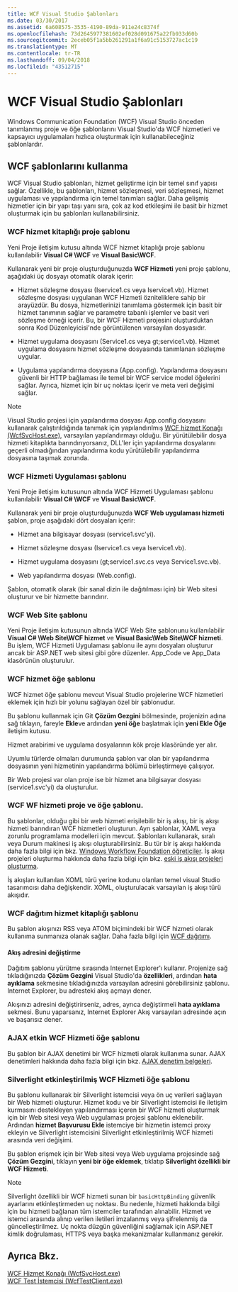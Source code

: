 ```yaml
---
title: WCF Visual Studio Şablonları
ms.date: 03/30/2017
ms.assetid: 6a608575-3535-4190-89da-911e24c8374f
ms.openlocfilehash: 73d2645977381602ef028d091675a22fb933d60b
ms.sourcegitcommit: 2eceb05f1a5bb261291a1f6a91c5153727ac1c19
ms.translationtype: MT
ms.contentlocale: tr-TR
ms.lasthandoff: 09/04/2018
ms.locfileid: "43512715"
---
```

# <a name="wcf-visual-studio-templates"></a>WCF Visual Studio Şablonları
Windows Communication Foundation (WCF) Visual Studio önceden tanımlanmış proje ve öğe şablonlarını Visual Studio'da WCF hizmetleri ve kapsayıcı uygulamaları hızlıca oluşturmak için kullanabileceğiniz şablonlardır.  
  
## <a name="using-the-wcf-templates"></a>WCF şablonlarını kullanma  
 WCF Visual Studio şablonları, hizmet geliştirme için bir temel sınıf yapısı sağlar. Özellikle, bu şablonları, hizmet sözleşmesi, veri sözleşmesi, hizmet uygulaması ve yapılandırma için temel tanımları sağlar. Daha gelişmiş hizmetler için bir yapı taşı yanı sıra, çok az kod etkileşimi ile basit bir hizmet oluşturmak için bu şablonları kullanabilirsiniz.  
  
### <a name="wcf-service-library-project-template"></a>WCF hizmet kitaplığı proje şablonu  
 Yeni Proje iletişim kutusu altında WCF hizmet kitaplığı proje şablonu kullanılabilir **Visual C# \WCF** ve **Visual Basic\WCF**.  
  
 Kullanarak yeni bir proje oluşturduğunuzda **WCF Hizmeti** yeni proje şablonu, aşağıdaki üç dosyayı otomatik olarak içerir:  
  
-   Hizmet sözleşme dosyası (Iservice1.cs veya Iservice1.vb). Hizmet sözleşme dosyası uygulanan WCF Hizmeti özniteliklere sahip bir arayüzdür. Bu dosya, hizmetlerinizi tanımlama göstermek için basit bir hizmet tanımının sağlar ve parametre tabanlı işlemler ve basit veri sözleşme örneği içerir. Bu, bir WCF Hizmeti projesini oluşturduktan sonra Kod Düzenleyicisi'nde görüntülenen varsayılan dosyasıdır.  
  
-   Hizmet uygulama dosyasını (Service1.cs veya gt;service1.vb). Hizmet uygulama dosyasını hizmet sözleşme dosyasında tanımlanan sözleşme uygular.  
  
-   Uygulama yapılandırma dosyasına (App.config). Yapılandırma dosyasını güvenli bir HTTP bağlaması ile temel bir WCF service model öğelerini sağlar. Ayrıca, hizmet için bir uç noktası içerir ve meta veri değişimi sağlar.  
  
> [!NOTE]
>  Visual Studio projesi için yapılandırma dosyası App.config dosyasını kullanarak çalıştırıldığında tanımak için yapılandırılmış [WCF hizmet Konağı (WcfSvcHost.exe)](../../../docs/framework/wcf/wcf-service-host-wcfsvchost-exe.md), varsayılan yapılandırmayı olduğu. Bir yürütülebilir dosya hizmeti kitaplıkta barındırıyorsanız, DLL'ler için yapılandırma dosyalarını geçerli olmadığından yapılandırma kodu yürütülebilir yapılandırma dosyasına taşımak zorunda.  
  
### <a name="wcf-service-application-template"></a>WCF Hizmeti Uygulaması şablonu  
 Yeni Proje iletişim kutusunun altında WCF Hizmeti Uygulaması şablonu kullanılabilir **Visual C# \WCF** ve **Visual Basic\WCF**.  
  
 Kullanarak yeni bir proje oluşturduğunuzda **WCF Web uygulaması hizmeti** şablon, proje aşağıdaki dört dosyaları içerir:  
  
-   Hizmet ana bilgisayar dosyası (service1.svc'yi).  
  
-   Hizmet sözleşme dosyası (Iservice1.cs veya Iservice1.vb).  
  
-   Hizmet uygulama dosyasını (gt;service1.svc.cs veya Service1.svc.vb).  
  
-   Web yapılandırma dosyası (Web.config).  
  
 Şablon, otomatik olarak (bir sanal dizin ile dağıtılması için) bir Web sitesi oluşturur ve bir hizmette barındırır.  
  
### <a name="wcf-web-site-template"></a>WCF Web Site şablonu  
 Yeni Proje iletişim kutusunun altında WCF Web Site şablonunu kullanılabilir **Visual C# \Web Site\WCF hizmet** ve **Visual Basic\Web Site\WCF hizmeti**. Bu işlem, WCF Hizmeti Uygulaması şablonu ile aynı dosyaları oluşturur ancak bir ASP.NET web sitesi gibi göre düzenler. App_Code ve App_Data klasörünün oluşturulur.  
  
### <a name="wcf-service-item-template"></a>WCF hizmet öğe şablonu  
 WCF hizmet öğe şablonu mevcut Visual Studio projelerine WCF hizmetleri eklemek için hızlı bir yolunu sağlayan özel bir şablonudur.  
  
 Bu şablonu kullanmak için Git **Çözüm Gezgini** bölmesinde, projenizin adına sağ tıklayın, fareyle **Ekle**ve ardından **yeni öğe** başlatmak için **yeni Ekle Öğe** iletişim kutusu.  
  
 Hizmet arabirimi ve uygulama dosyalarının kök proje klasöründe yer alır.  
  
 Uyumlu türlerde olmaları durumunda şablon var olan bir yapılandırma dosyasının yeni hizmetinin yapılandırma bölümü birleştirmeye çalışıyor.  
  
 Bir Web projesi var olan proje ise bir hizmet ana bilgisayar dosyası (service1.svc'yi) da oluşturulur.  
  
### <a name="wcf-wf-service-project-and-item-template"></a>WCF WF hizmeti proje ve öğe şablonu.  
 Bu şablonlar, olduğu gibi bir web hizmeti erişilebilir bir iş akışı, bir iş akışı hizmeti barındıran WCF hizmetleri oluşturun. Ayrı şablonlar, XAML veya zorunlu programlama modelleri için mevcut. Şablonları kullanarak, sıralı veya Durum makinesi iş akışı oluşturabilirsiniz. Bu tür bir iş akışı hakkında daha fazla bilgi için bkz. [Windows Workflow Foundation öğreticiler](https://msdn.microsoft.com/library/e9705654-bd96-4b56-8d98-f1f118112d97). İş akışı projeleri oluşturma hakkında daha fazla bilgi için bkz. [eski iş akışı projeleri oluşturma](/visualstudio/workflow-designer/creating-legacy-workflow-projects).  
  
 İş akışları kullanılan XOML türü yerine kodunu olanları temel visual Studio tasarımcısı daha değişkendir. XOML, oluşturulacak varsayılan iş akışı türü akışıdır.  
  
### <a name="wcf-syndication-service-library-template"></a>WCF dağıtım hizmet kitaplığı şablonu  
 Bu şablon akışınızı RSS veya ATOM biçimindeki bir WCF hizmeti olarak kullanıma sunmanıza olanak sağlar. Daha fazla bilgi için [WCF dağıtımı](../../../docs/framework/wcf/feature-details/wcf-syndication.md).  
  
#### <a name="changing-the-address-of-the-feed"></a>Akış adresini değiştirme  
 Dağıtım şablonu yürütme sırasında Internet Explorer'ı kullanır. Projenize sağ tıkladığınızda **Çözüm Gezgini** Visual Studio'da **özellikleri**, ardından **hata ayıklama** sekmesine tıkladığınızda varsayılan adresini görebilirsiniz şablonu. Internet Explorer, bu adresteki akış açmayı dener.  
  
 Akışınızı adresini değiştirirseniz, adres, ayrıca değiştirmeli **hata ayıklama** sekmesi. Bunu yaparsanız, Internet Explorer Akış varsayılan adresinde açın ve başarısız dener.  
  
### <a name="ajax-enabled-wcf-service-item-template"></a>AJAX etkin WCF Hizmeti öğe şablonu  
 Bu şablon bir AJAX denetimi bir WCF hizmeti olarak kullanıma sunar. AJAX denetimleri hakkında daha fazla bilgi için bkz. [AJAX denetim belgeleri](https://go.microsoft.com/fwlink/?LinkId=96717).  
  
### <a name="silverlight-enabled-wcf-service-item-template"></a>Silverlight etkinleştirilmiş WCF Hizmeti öğe şablonu  
 Bu şablonu kullanarak bir Silverlight istemcisi veya ön uç verileri sağlayan bir Web hizmeti oluşturur. Hizmet kodu ve bir Silverlight istemcisi ile iletişim kurmasını destekleyen yapılandırması içeren bir WCF hizmeti oluşturmak için bir Web sitesi veya Web uygulaması projesi şablonu eklenebilir. Ardından **hizmet Başvurusu Ekle** istemciye bir hizmetin istemci proxy ekleyin ve Silverlight istemcisini Silverlight etkinleştirilmiş WCF hizmeti arasında veri değişimi.  
  
 Bu şablon erişmek için bir Web sitesi veya Web uygulama projesinde sağ **Çözüm Gezgini**, tıklayın **yeni bir öğe eklemek**, tıklatıp **Silverlight özellikli bir WCF Hizmeti**.  
  
> [!NOTE]
>  Silverlight özellikli bir WCF hizmeti sunan bir `basicHttpBinding` güvenlik ayarlarını etkinleştirmeden uç noktası. Bu nedenle, hizmeti hakkında bilgi için bu hizmeti bağlanan tüm istemciler tarafından alınabilir. Hizmet ve istemci arasında alınıp verilen iletileri imzalanmış veya şifrelenmiş da güncelleştirilmez. Uç nokta düzgün güvenliğini sağlamak için ASP.NET kimlik doğrulaması, HTTPS veya başka mekanizmalar kullanmanız gerekir.  
  
## <a name="see-also"></a>Ayrıca Bkz.  
 [WCF Hizmet Konağı (WcfSvcHost.exe)](../../../docs/framework/wcf/wcf-service-host-wcfsvchost-exe.md)  
 [WCF Test İstemcisi (WcfTestClient.exe)](../../../docs/framework/wcf/wcf-test-client-wcftestclient-exe.md)
